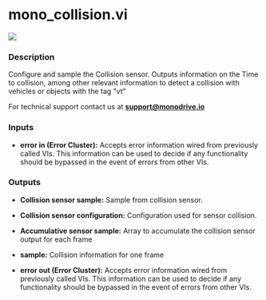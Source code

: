 # mono_collision.vi

<p class="img_container">
<img class="lg_img" src="../mono_collision.png"/>
</p>

### Description

Configure and sample the Collision sensor. Outputs information on the Time to collision, among other relevant information to detect a collision with vehicles or objects with the tag "vt" 

For technical support contact us at <b>support@monodrive.io</b> 

### Inputs

- **error in (Error Cluster):** Accepts error information wired from previously called VIs. This information can be used to decide if any functionality should be bypassed in the event of errors from other VIs. 

### Outputs

- **Collision sensor sample:**  Sample from collision sensor. 
 

- **Collision sensor configuration:**  Configuration used for sensor collision.
 

- **Accumulative sensor sample:**  Array to accumulate the collision sensor output for each
frame
 

- **sample:**  Collision information for one frame
 

- **error out (Error Cluster):** Accepts error information wired from previously called VIs. This information can be used to decide if any functionality should be bypassed in the event of errors from other VIs. 

<p>&nbsp;</p>
